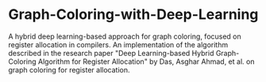 # Graph-Coloring-with-Deep-Learning
A hybrid deep learning-based approach for graph coloring, focused on register allocation in compilers. An implementation of the algorithm described in the research paper "Deep Learning-based Hybrid Graph-Coloring Algorithm for Register Allocation" by Das, Asghar Ahmad, et al. on graph coloring for register allocation.
